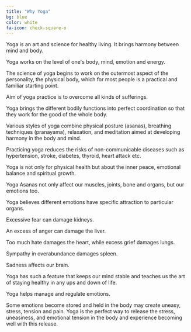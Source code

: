 ```yaml
---
title: "Why Yoga"
bg: blue
color: white
fa-icon: check-square-o
---
```


Yoga is an art and science for healthy living. It brings harmony between mind and body.

Yoga works on the level of one's body, mind, emotion and energy.

The science of yoga begins to work on the outermost aspect of the personality, the physical body, which for most people is a practical and familiar starting point.

Aim of yoga practice is to overcome all kinds of sufferings.

Yoga brings the different bodily functions into perfect coordination so that they work for the good of the whole body.

Various styles of yoga combine physical posture (asanas), breathing techniques (pranayama), relaxation, and meditation aimed at developing harmony in the body and mind.

Practicing yoga reduces the risks of non-communicable diseases such as hypertension, stroke, diabetes, thyroid, heart attack etc.

Yoga is not only for physical health but about the inner peace, emotional balance and spiritual growth.

Yoga Asanas not only affect our muscles, joints, bone and organs, but our emotions too.

Yoga believes different emotions have specific attraction to particular organs.

Excessive fear can damage kidneys.

An excess of anger can damage the liver.

Too much hate damages the heart, while excess grief damages lungs.

Sympathy in overabundance damages spleen.

Sadness affects our brain.

Yoga has such a feature that keeps our mind stable and teaches us the art of staying healthy in any ups and down of life.

Yoga helps manage and regulate emotions.

Some emotions become stored and held in the body may create uneasy, stress, tension and pain. Yoga is the perfect way to release the stress, uneasiness, and emotional tension in the body and experience becoming well with this release.
